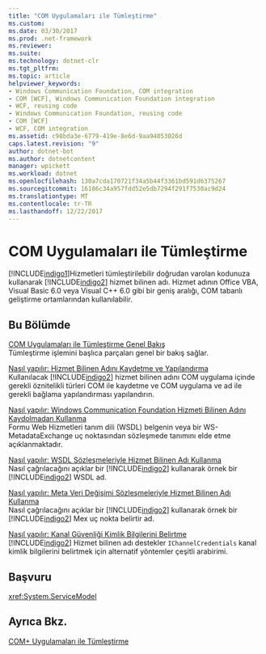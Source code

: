 ```yaml
---
title: "COM Uygulamaları ile Tümleştirme"
ms.custom: 
ms.date: 03/30/2017
ms.prod: .net-framework
ms.reviewer: 
ms.suite: 
ms.technology: dotnet-clr
ms.tgt_pltfrm: 
ms.topic: article
helpviewer_keywords:
- Windows Communication Foundation, COM integration
- COM [WCF], Windows Communication Foundation integration
- WCF, reusing code
- Windows Communication Foundation, reusing code
- COM [WCF]
- WCF, COM integration
ms.assetid: c98bda3e-6779-419e-8e6d-9aa94053026d
caps.latest.revision: "9"
author: dotnet-bot
ms.author: dotnetcontent
manager: wpickett
ms.workload: dotnet
ms.openlocfilehash: 130a7cda170721f34a5b44f3361bd591d6375267
ms.sourcegitcommit: 16186c34a957fdd52e5db7294f291f7530ac9d24
ms.translationtype: MT
ms.contentlocale: tr-TR
ms.lasthandoff: 12/22/2017
---
```

# <a name="integrating-with-com-applications"></a>COM Uygulamaları ile Tümleştirme
[!INCLUDE[indigo1](../../../../includes/indigo1-md.md)]Hizmetleri tümleştirilebilir doğrudan varolan kodunuza kullanarak [!INCLUDE[indigo2](../../../../includes/indigo2-md.md)] hizmet bilinen adı. Hizmet adının Office VBA, Visual Basic 6.0 veya Visual C++ 6.0 gibi bir geniş aralığı, COM tabanlı geliştirme ortamlarından kullanılabilir.  
  
## <a name="in-this-section"></a>Bu Bölümde  
 [COM Uygulamaları ile Tümleştirme Genel Bakış](../../../../docs/framework/wcf/feature-details/integrating-with-com-applications-overview.md)  
 Tümleştirme işlemini başlıca parçaları genel bir bakış sağlar.  
  
 [Nasıl yapılır: Hizmet Bilinen Adını Kaydetme ve Yapılandırma](../../../../docs/framework/wcf/feature-details/how-to-register-and-configure-a-service-moniker.md)  
 Kullanılacak [!INCLUDE[indigo2](../../../../includes/indigo2-md.md)] hizmet bilinen adını COM uygulama içinde gerekli öznitelikli türleri COM ile kaydetme ve COM uygulama ve ad ile gerekli bağlama yapılandırması yapılandırın.  
  
 [Nasıl yapılır: Windows Communication Foundation Hizmeti Bilinen Adını Kaydolmadan Kullanma](../../../../docs/framework/wcf/feature-details/use-the-wcf-service-moniker-without-registration.md)  
 Formu Web Hizmetleri tanım dili (WSDL) belgenin veya bir WS-MetadataExchange uç noktasından sözleşmede tanımını elde etme açıklanmaktadır.  
  
 [Nasıl yapılır: WSDL Sözleşmeleriyle Hizmet Bilinen Adı Kullanma](../../../../docs/framework/wcf/feature-details/how-to-use-a-service-moniker-with-wsdl-contracts.md)  
 Nasıl çağrılacağını açıklar bir [!INCLUDE[indigo2](../../../../includes/indigo2-md.md)] kullanarak örnek bir [!INCLUDE[indigo2](../../../../includes/indigo2-md.md)] WSDL ad.  
  
 [Nasıl yapılır: Meta Veri Değişimi Sözleşmeleriyle Hizmet Bilinen Adı Kullanma](../../../../docs/framework/wcf/feature-details/how-to-use-a-service-moniker-with-metadata-exchange-contracts.md)  
 Nasıl çağrılacağını açıklar bir [!INCLUDE[indigo2](../../../../includes/indigo2-md.md)] kullanarak örnek bir [!INCLUDE[indigo2](../../../../includes/indigo2-md.md)] Mex uç nokta belirtir ad.  
  
 [Nasıl yapılır: Kanal Güvenliği Kimlik Bilgilerini Belirtme](../../../../docs/framework/wcf/feature-details/how-to-specify-channel-security-credentials.md)  
 [!INCLUDE[indigo2](../../../../includes/indigo2-md.md)] Hizmet bilinen adı destekler `IChannelCredentials` kanal kimlik bilgilerini belirtmek için alternatif yöntemler çeşitli arabirimi.  
  
## <a name="reference"></a>Başvuru  
 <xref:System.ServiceModel>  
  
## <a name="see-also"></a>Ayrıca Bkz.  
 [COM+ Uygulamaları ile Tümleştirme](../../../../docs/framework/wcf/feature-details/integrating-with-com-plus-applications.md)
